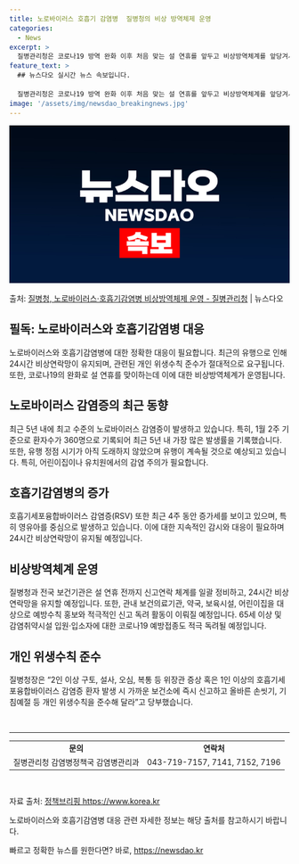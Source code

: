```yaml
---
title: 노로바이러스 호흡기 감염병  질병청의 비상 방역체제 운영
categories:
  - News
excerpt: >
  질병관리청은 코로나19 방역 완화 이후 처음 맞는 설 연휴를 앞두고 비상방역체계를 앞당겨서 운영한다고 19일…
feature_text: >
  ## 뉴스다오 실시간 뉴스 속보입니다.

  질병관리청은 코로나19 방역 완화 이후 처음 맞는 설 연휴를 앞두고 비상방역체계를 앞당겨서 운영한다고 19일…
image: '/assets/img/newsdao_breakingnews.jpg'
---
```


![뉴스다오 속보](/assets/img/newsdao_breakingnews.jpg)

<p>출처: <a href="https://newsdao.kr/3043" rel="dofollow">질병청, 노로바이러스·호흡기감염병 비상방역체제 운영 - 질병관리청</a> | 뉴스다오</p>

<h2 data-ke-size="size26">필독: 노로바이러스와 호흡기감염병 대응</h2>
<p data-ke-size="size16">노로바이러스와 호흡기감염병에 대한 정확한 대응이 필요합니다. 최근의 유행으로 인해 24시간 비상연락망이 유지되며, 관련된 개인 위생수칙 준수가 절대적으로 요구됩니다. 또한, 코로나19의 완화로 설 연휴를 맞이하는데 이에 대한 비상방역체계가 운영됩니다.</p>

<h2 data-ke-size="size24">노로바이러스 감염증의 최근 동향</h2>
<p data-ke-size="size16">최근 5년 내에 최고 수준의 노로바이러스 감염증이 발생하고 있습니다. 특히, 1월 2주 기준으로 환자수가 360명으로 기록되어 최근 5년 내 가장 많은 발생률을 기록했습니다. 또한, 유행 정점 시기가 아직 도래하지 않았으며 유행이 계속될 것으로 예상되고 있습니다. 특히, 어린이집이나 유치원에서의 감염 주의가 필요합니다.</p>

<h2 data-ke-size="size24">호흡기감염병의 증가</h2>
<p data-ke-size="size16">호흡기세포융합바이러스 감염증(RSV) 또한 최근 4주 동안 증가세를 보이고 있으며, 특히 영유아를 중심으로 발생하고 있습니다. 이에 대한 지속적인 감시와 대응이 필요하며 24시간 비상연락망이 유지될 예정입니다.</p>

<h2 data-ke-size="size24">비상방역체계 운영</h2>
<p data-ke-size="size16">질병청과 전국 보건기관은 설 연휴 전까지 신고연락 체계를 일괄 정비하고, 24시간 비상연락망을 유지할 예정입니다. 또한, 관내 보건의료기관, 약국, 보육시설, 어린이집을 대상으로 예방수칙 홍보와 적극적인 신고 독려 활동이 이뤄질 예정입니다. 65세 이상 및 감염취약시설 입원·입소자에 대한 코로나19 예방접종도 적극 독려될 예정입니다.</p>

<h2 data-ke-size="size24">개인 위생수칙 준수</h2>
<p data-ke-size="size16">질병청장은 “2인 이상 구토, 설사, 오심, 복통 등 위장관 증상 혹은 1인 이상의 호흡기세포융합바이러스 감염증 환자 발생 시 가까운 보건소에 즉시 신고하고 올바른 손씻기, 기침예절 등 개인 위생수칙을 준수해 달라”고 당부했습니다.</p>

<p data-ke-size="size16">&nbsp;</p>

<hr>

<table>
	<tbody>
		<tr>
			<td style="text-align: center; height: 17px;"><b>문의</b></td>
			<td style="text-align: center; height: 17px;"><b>연락처</b></td>
		</tr>
		<tr>
			<td style="text-align: center; height: 17px;">질병관리청 감염병정책국 감염병관리과</td>
			<td style="text-align: center; height: 17px;">043-719-7157, 7141, 7152, 7196</td>
		</tr>
	</tbody>
</table>

<p data-ke-size="size16">&nbsp;</p>

<p data-ke-size="size16">자료 출처: <a href="https://newsdao.kr/3043">정책브리핑 https://www.korea.kr</a></p>
<p data-ke-size="size16">노로바이러스와 호흡기감염병 대응 관련 자세한 정보는 해당 출처를 참고하시기 바랍니다.</p> 

빠르고 정확한 뉴스를 원한다면? 바로, <a href="https://newsdao.kr" rel="dofollow">https://newsdao.kr</a>


    
